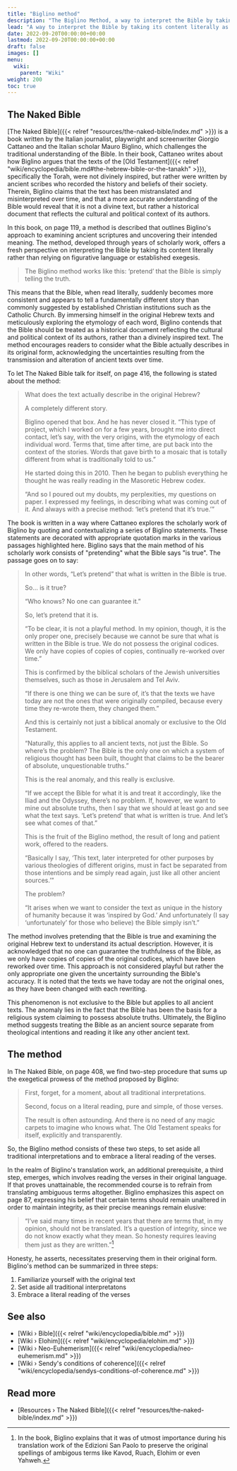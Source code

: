 ```yaml
---
title: "Biglino method"
description: "The Biglino Method, a way to interpret the Bible by taking its content literally as opposed to rely on figurative language or established exegesis."
lead: "A way to interpret the Bible by taking its content literally as opposed to rely on figurative language or established exegesis."
date: 2022-09-20T00:00:00+00:00
lastmod: 2022-09-20T00:00:00+00:00
draft: false
images: []
menu:
  wiki:
    parent: "Wiki"
weight: 200
toc: true
---
```


## The Naked Bible

[The Naked Bible]({{< relref "resources/the-naked-bible/index.md" >}}) is a book written by the Italian journalist, playwright and screenwriter Giorgio Cattaneo and the Italian scholar Mauro Biglino, which challenges the traditional understanding of the Bible. In their book, Cattaneo writes about how Biglino argues that the texts of the [Old Testament]({{< relref "wiki/encyclopedia/bible.md#the-hebrew-bible-or-the-tanakh" >}}), specifically the Torah, were not divinely inspired, but rather were written by ancient scribes who recorded the history and beliefs of their society. Therein, Biglino claims that the text has been mistranslated and misinterpreted over time, and that a more accurate understanding of the Bible would reveal that it is not a divine text, but rather a historical document that reflects the cultural and political context of its authors.

In this book, on page 119, a method is described that outlines Biglino's approach to examining ancient scriptures and uncovering their intended meaning. The method, developed through years of scholarly work, offers a fresh perspective on interpreting the Bible by taking its content literally rather than relying on figurative language or established exegesis.

> The Biglino method works like this: ‘pretend’ that the Bible is simply telling the truth.

This means that the Bible, when read literally, suddenly becomes more consistent and appears to tell a fundamentally different story than commonly suggested by established Christian institutions such as the Catholic Church. By immersing himself in the original Hebrew texts and meticulously exploring the etymology of each word, Biglino contends that the Bible should be treated as a historical document reflecting the cultural and political context of its authors, rather than a divinely inspired text. The method encourages readers to consider what the Bible actually describes in its original form, acknowledging the uncertainties resulting from the transmission and alteration of ancient texts over time.

To let The Naked Bible talk for itself, on page 416, the following is stated about the method:

> What does the text actually describe in the original Hebrew?
>
> A completely different story.
>
> Biglino opened that box. And he has never closed it. “This type of project, which I worked on for a few years, brought me into direct contact, let’s say, with the very origins, with the etymology of each individual word. Terms that, time after time, are put back into the context of the stories. Words that gave birth to a mosaic that is totally different from what is traditionally told to us.”
>
> He started doing this in 2010. Then he began to publish everything he thought he was really reading in the Masoretic Hebrew codex.
>
> “And so I poured out my doubts, my perplexities, my questions on paper. I expressed my feelings, in describing what was coming out of it. And always with a precise method: ‘let’s pretend that it’s true.’”

The book is written in a way where Cattaneo explores the scholarly work of Biglino by quoting and contextualizing a series of Biglino statements. These statements are decorated with appropriate quotation marks in the various passages highlighted here. Biglino says that the main method of his scholarly work consists of "pretending" what the Bible says "is true". The passage goes on to say:

> In other words, “Let’s pretend” that what is written in the Bible is true.
>
> So… is it true?
>
> “Who knows? No one can guarantee it.”
>
> So, let’s pretend that it is.
>
> “To be clear, it is not a playful method. In my opinion, though, it is the only proper one, precisely because we cannot be sure that what is written in the Bible is true. We do not possess the original codices. We only have copies of copies of copies, continually re-worked over time.”
>
> This is confirmed by the biblical scholars of the Jewish universities themselves, such as those in Jerusalem and Tel Aviv.
>
> “If there is one thing we can be sure of, it’s that the texts we have today are not the ones that were originally compiled, because every time they re-wrote them, they changed them.”
>
> And this is certainly not just a biblical anomaly or exclusive to the Old Testament.
>
> “Naturally, this applies to all ancient texts, not just the Bible. So where’s the problem? The Bible is the only one on which a system of religious thought has been built, thought that claims to be the bearer of absolute, unquestionable truths.”
>
> This is the real anomaly, and this really is exclusive.
>
> “If we accept the Bible for what it is and treat it accordingly, like the Iliad and the Odyssey, there’s no problem. If, however, we want to mine out absolute truths, then I say that we should at least go and see what the text says. ‘Let’s pretend’ that what is written is true. And let’s see what comes of that.”
>
> This is the fruit of the Biglino method, the result of long and patient work, offered to the readers.
>
> “Basically I say, ‘This text, later interpreted for other purposes by various theologies of different origins, must in fact be separated from those intentions and be simply read again, just like all other ancient sources.’”
>
> The problem?
>
> “It arises when we want to consider the text as unique in the history of humanity because it was ‘inspired by God.’ And unfortunately (I say ‘unfortunately’ for those who believe) the Bible simply isn’t.”


The method involves pretending that the Bible is true and examining the original Hebrew text to understand its actual description. However, it is acknowledged that no one can guarantee the truthfulness of the Bible, as we only have copies of copies of the original codices, which have been reworked over time. This approach is not considered playful but rather the only appropriate one given the uncertainty surrounding the Bible's accuracy. It is noted that the texts we have today are not the original ones, as they have been changed with each rewriting.

This phenomenon is not exclusive to the Bible but applies to all ancient texts. The anomaly lies in the fact that the Bible has been the basis for a religious system claiming to possess absolute truths. Ultimately, the Biglino method suggests treating the Bible as an ancient source separate from theological intentions and reading it like any other ancient text.

## The method

In The Naked Bible, on page 408, we find two-step procedure that sums up the exegetical prowess of the method proposed by Biglino:

> First, forget, for a moment, about all traditional interpretations.
>
> Second, focus on a literal reading, pure and simple, of those verses.
>
> The result is often astounding. And there is no need of any magic carpets to imagine who knows what. The Old Testament speaks for itself, explicitly and transparently.

So, the Biglino method consists of these two steps, to set aside all traditional interpretations and to embrace a literal reading of the verses.

In the realm of Biglino's translation work, an additional prerequisite, a third step, emerges, which involves reading the verses in their original language. If that proves unattainable, the recommended course is to refrain from translating ambiguous terms altogether. Biglino emphasizes this aspect on page 87, expressing his belief that certain terms should remain unaltered in order to maintain integrity, as their precise meanings remain elusive:

> “I’ve said many times in recent years that there are terms that, in my opinion, should not be translated. It’s a question of integrity, since we do not know exactly what they mean. So honesty requires leaving them just as they are written.”[^kavod]

Honesty, he asserts, necessitates preserving them in their original form. Biglino's method can be summarized in three steps:

1. Familiarize yourself with the original text
2. Set aside all traditional interpretatons
3. Embrace a literal reading of the verses

[^kavod]: In the book, Biglino explains that it was of utmost importance during his translation work of the Edizioni San Paolo to preserve the original spellings of ambigous terms like Kavod, Ruach, Elohim or even Yahweh.

## See also

- [Wiki › Bible]({{< relref "wiki/encyclopedia/bible.md" >}})
- [Wiki › Elohim]({{< relref "wiki/encyclopedia/elohim.md" >}})
- [Wiki › Neo-Euhemerism]({{< relref "wiki/encyclopedia/neo-euhemerism.md" >}})
- [Wiki › Sendy\'s conditions of coherence]({{< relref "wiki/encyclopedia/sendys-conditions-of-coherence.md" >}})

## Read more

- [Resources › The Naked Bible]({{< relref "resources/the-naked-bible/index.md" >}})
